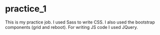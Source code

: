 # practice_1

This is my practice job. I used Sass to write CSS. I also used the bootstrap components (grid and reboot). For writing JS code I used JQuery.
